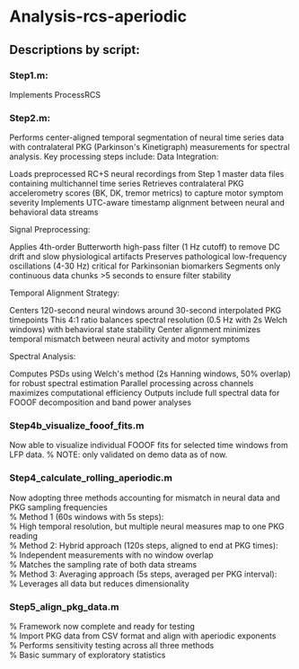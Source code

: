 # Analysis-rcs-aperiodic  

## Descriptions by script:

### Step1.m:  
Implements ProcessRCS

### Step2.m:
Performs center-aligned temporal segmentation of neural time series data with contralateral PKG (Parkinson's Kinetigraph) measurements for spectral analysis. Key processing steps include:
Data Integration:

Loads preprocessed RC+S neural recordings from Step 1 master data files containing multichannel time series
Retrieves contralateral PKG accelerometry scores (BK, DK, tremor metrics) to capture motor symptom severity
Implements UTC-aware timestamp alignment between neural and behavioral data streams

Signal Preprocessing:

Applies 4th-order Butterworth high-pass filter (1 Hz cutoff) to remove DC drift and slow physiological artifacts
Preserves pathological low-frequency oscillations (4-30 Hz) critical for Parkinsonian biomarkers
Segments only continuous data chunks >5 seconds to ensure filter stability

Temporal Alignment Strategy:

Centers 120-second neural windows around 30-second interpolated PKG timepoints
This 4:1 ratio balances spectral resolution (0.5 Hz with 2s Welch windows) with behavioral state stability
Center alignment minimizes temporal mismatch between neural activity and motor symptoms

Spectral Analysis:

Computes PSDs using Welch's method (2s Hanning windows, 50% overlap) for robust spectral estimation
Parallel processing across channels maximizes computational efficiency
Outputs include full spectral data for FOOOF decomposition and band power analyses



### Step4b_visualize_fooof_fits.m
Now able to visualize individual FOOOF fits for selected time windows from LFP data.
% NOTE: only validated on demo data as of now.

### Step4_calculate_rolling_aperiodic.m  
Now adopting three methods accounting for mismatch in neural data and PKG sampling frequencies  
% Method 1 (60s windows with 5s steps):  
% High temporal resolution, but multiple neural measures map to one PKG reading  
% Method 2: Hybrid approach (120s steps, aligned to end at PKG times):  
% Independent measurements with no window overlap  
% Matches the sampling rate of both data streams  
% Method 3: Averaging approach (5s steps, averaged per PKG interval):  
% Leverages all data but reduces dimensionality  
  
### Step5_align_pkg_data.m  
% Framework now complete and ready for testing  
% Import PKG data from CSV format and align with aperiodic exponents  
% Performs sensitivity testing across all three methods  
% Basic summary of exploratory statistics

